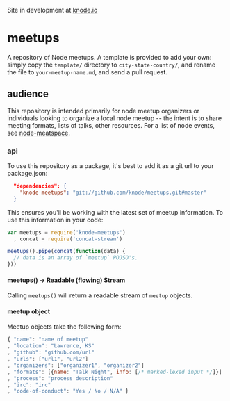 Site in development at [knode.io](http://knode.io)

# meetups

A repository of Node meetups. A template is
provided to add your own: simply copy the `template/` directory
to `city-state-country/`, and rename the file to `your-meetup-name.md`,
and send a pull request.

## audience

This repository is intended primarily for node meetup organizers or 
individuals looking to organize a local node meetup -- the intent is
to share meeting formats, lists of talks, other resources. For a list
of node events, see [node-meatspace](https://github.com/mikeal/node-meatspace).

### api

To use this repository as a package, it's best to add it as a git url to your
package.json:

```json
  "dependencies": {
    "knode-meetups": "git://github.com/knode/meetups.git#master"
  }
```

This ensures you'll be working with the latest set of meetup information. To
use this information in your code:

```javascript
var meetups = require('knode-meetups')
  , concat = require('concat-stream')

meetups().pipe(concat(function(data) {
  // data is an array of `meetup` POJSO's.
}))
```

#### meetups() -> Readable (flowing) Stream

Calling `meetups()` will return a readable stream of `meetup` objects.

#### meetup object

Meetup objects take the following form:

```javascript
{ "name": "name of meetup"
, "location": "Lawrence, KS"
, "github": "github.com/url"
, "urls": ["url1", "url2"]
, "organizers": ["organizer1", "organizer2"]
, "formats": [{name: "Talk Night", info: [/* marked-lexed input */]}]
, "process": "process description" 
, "irc": "irc"
, "code-of-conduct": "Yes / No / N/A" }
```
